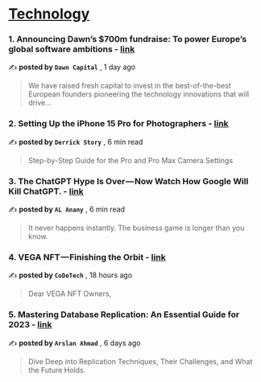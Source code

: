 
<h1><a href=https://medium.com/tag/technology/recommended target="_blank" rel="noopener noreferrer">Technology</a></h1>
<h3>1. Announcing Dawn’s $700m fundraise: To power Europe’s global software ambitions - <a href=https://medium.com/@dawncapitalteam/announcing-dawns-700m-fundraise-to-power-europe-s-global-software-ambitions-34bb837a383d?source=tag_recommended_feed---------0-84----------technology----------35a9362d_02b0_44e9_89dd_147ab7132972------- target="_blank" rel="noopener noreferrer">link</a></h3>

✍️ **posted by `Dawn Capital`** <date> , 1 day ago</date>

<blockquote>We have raised fresh capital to invest in the best-of-the-best European founders pioneering the technology innovations that will drive…</blockquote>

<h3>2. Setting Up the iPhone 15 Pro for Photographers - <a href=https://medium.com/live-view/setting-up-the-iphone-15-pro-for-photographers-435508bba195?source=tag_recommended_feed---------1-107----------technology----------35a9362d_02b0_44e9_89dd_147ab7132972------- target="_blank" rel="noopener noreferrer">link</a></h3>

✍️ **posted by `Derrick Story`** <date> , 6 min read</date>

<blockquote>Step-by-Step Guide for the Pro and Pro Max Camera Settings</blockquote>

<h3>3. The ChatGPT Hype Is Over — Now Watch How Google Will Kill ChatGPT. - <a href=https://medium.com/@alanany/the-chatgpt-hype-is-over-now-watch-how-google-will-kill-chatgpt-426d5e3f7d05?source=tag_recommended_feed---------2-85----------technology----------35a9362d_02b0_44e9_89dd_147ab7132972------- target="_blank" rel="noopener noreferrer">link</a></h3>

✍️ **posted by `AL Anany`** <date> , 6 min read</date>

<blockquote>It never happens instantly. The business game is longer than you know.</blockquote>

<h3>4. VEGA NFT — Finishing the Orbit - <a href=https://medium.com/codetech/vega-nft-finishing-the-orbit-448ed07076ad?source=tag_recommended_feed---------3-84----------technology----------35a9362d_02b0_44e9_89dd_147ab7132972------- target="_blank" rel="noopener noreferrer">link</a></h3>

✍️ **posted by `CoDeTech`** <date> , 18 hours ago</date>

<blockquote>Dear VEGA NFT Owners,</blockquote>

<h3>5. Mastering Database Replication: An Essential Guide for 2023 - <a href=https://medium.com/gitconnected/mastering-database-replication-an-essential-guide-for-2023-9fa6deb3efe4?source=tag_recommended_feed---------4-107----------technology----------35a9362d_02b0_44e9_89dd_147ab7132972------- target="_blank" rel="noopener noreferrer">link</a></h3>

✍️ **posted by `Arslan Ahmad`** <date> , 6 days ago</date>

<blockquote>Dive Deep into Replication Techniques, Their Challenges, and What the Future Holds.</blockquote>

